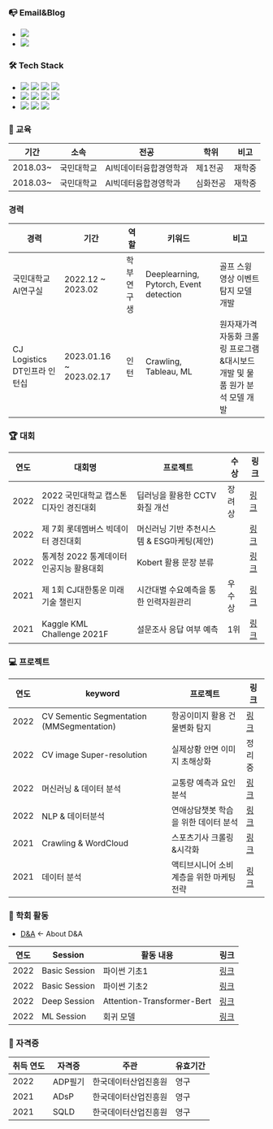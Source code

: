 ### 📭 Email&Blog
- <a href="glkw05250525@gmail.com" target="_blank"><img src="https://img.shields.io/badge/glkw05250525@gmail.com-EA4335?style=flat&logo=Gmail&logoColor=white"/></a>
- <a href="https://2021-01-06getstarted.tistory.com/" target="_blank"><img src="https://img.shields.io/badge/Tistory-FFFFFF?style=flat&logo=Tistory&logoColor=black"/></a>

### 🛠 Tech Stack
  
- <img src="https://img.shields.io/badge/Python-111111?style=flat&logo=Python&logoColor=white"/> <img src="https://img.shields.io/badge/Pytorch-EE4C2C?style=flat&logo=Pytorch&logoColor=white"/> <img src="https://img.shields.io/badge/SQL-4479A1?style=flat&logo=MySQL&logoColor=white"/> <img src="https://img.shields.io/badge/Selenium-43B02A?style=flat&logo=Selenium&logoColor=white">
- <img src="https://img.shields.io/badge/VScode-007ACC?style=flat&logo=Visual Studio Code&logoColor=white"/> <img src="https://img.shields.io/badge/Github-181717?style=flat&logo=Github&logoColor=white"/> <img src="https://img.shields.io/badge/Git-F05032?style=flat&logo=Git&logoColor=white"/> <img src="https://img.shields.io/badge/Tableau-E97627?style=flat&logo=Tableau&logoColor=white"/> 
- <img src="https://img.shields.io/badge/Window-0078D6?style=flat&logo=Windows&logoColor=white"/> <img src="https://img.shields.io/badge/Mac-919191?style=flat&logo=Macos&logoColor=white"/> <img src="https://img.shields.io/badge/Linux-FCC624?style=flat&logo=Linux&logoColor=white"/>

### 📝 교육
|기간|소속|전공|학위|비고|
|-|-|-|-|-|
|2018.03~|국민대학교|AI빅데이터융합경영학과|제1전공|재학중|
|2018.03~|국민대학교|AI빅데터융합경영학과|심화전공|재학중|

### 경력
|경력|기간|역할|키워드|비고|
|-|-|-|-|-|
|국민대학교 AI연구실|2022.12 ~ 2023.02|학부연구생|Deeplearning, Pytorch, Event detection|골프 스윙 영상 이벤트탐지 모델 개발|
|CJ Logistics DT인프라 인턴십|2023.01.16 ~ 2023.02.17|인턴|Crawling, Tableau, ML|원자재가격 자동화 크롤링 프로그램&대시보드 개발 및 물품 원가 분석 모델 개발|



### 🏆 대회
|연도|대회명|프로젝트|수상|링크|
|-|-|-|-|-|
|2022|2022 국민대학교 캡스톤디자인 경진대회|딥러닝을 활용한 CCTV 화질 개선|장려상|<a href="https://github.com/hits-gold/Competition/tree/main/2022%20%E1%84%80%E1%85%AE%E1%86%A8%E1%84%86%E1%85%B5%E1%86%AB%E1%84%83%E1%85%A2%E1%84%92%E1%85%A1%E1%86%A8%E1%84%80%E1%85%AD%20%E1%84%8F%E1%85%A2%E1%86%B8%E1%84%89%E1%85%B3%E1%84%90%E1%85%A9%E1%86%AB%E1%84%83%E1%85%B5%E1%84%8C%E1%85%A1%E1%84%8B%E1%85%B5%E1%86%AB%20%E1%84%80%E1%85%A7%E1%86%BC%E1%84%8C%E1%85%B5%E1%86%AB%E1%84%83%E1%85%A2%E1%84%92%E1%85%AC">링크</a>|
|2022|제 7회 롯데멤버스 빅데이터 경진대회|머신러닝 기반 추천시스템 & ESG마케팅(제안)||<a href="https://github.com/hits-gold/Competition/tree/main/%EC%A0%9C7%ED%9A%8C%20%EB%A1%AF%EB%8D%B0%EB%A9%A4%EB%B2%84%EC%8A%A4%20%EB%B9%85%EB%8D%B0%EC%9D%B4%ED%84%B0%20%EA%B2%BD%EC%A7%84%EB%8C%80%ED%9A%8C" target="_blank">링크</a>|
|2022|통계청 2022 통계데이터 인공지능 활용대회|Kobert 활용 문장 분류||<a href="https://github.com/hits-gold/Competition/tree/main/%ED%86%B5%EA%B3%84%EC%B2%AD%20%ED%86%B5%EA%B3%84%EB%8D%B0%EC%9D%B4%ED%84%B0%20%EC%9D%B8%EA%B3%B5%EC%A7%80%EB%8A%A5%20%ED%99%9C%EC%9A%A9%EB%8C%80%ED%9A%8C" target="_blank">링크</a>|
|2021|제 1회 CJ대한통운 미래기술 챌린지|시간대별 수요예측을 통한 인력자원관리|우수상|<a href="https://github.com/hits-gold/Competition/tree/main/2021%20CJ%EB%8C%80%ED%95%9C%ED%86%B5%EC%9A%B4%20%EB%AF%B8%EB%9E%98%EA%B8%B0%EC%88%A0%EC%B1%8C%EB%A6%B0%EC%A7%80%201%ED%9A%8C" target="_blank">링크</a>|
|2021|Kaggle KML Challenge 2021F|설문조사 응답 여부 예측|1위|<a href="https://github.com/hits-gold/Competition/tree/main/Kaggle%20KML%20Challenge%202021F" target="_blank">링크</a>|



### 💻 프로젝트
|연도|keyword|프로젝트|링크|
|-|-|-|-|
|2022|CV Sementic Segmentation (MMSegmentation)|항공이미지 활용 건물변화 탐지|<a href="https://github.com/hits-gold/projects/tree/main/%E1%84%92%E1%85%A1%E1%86%BC%E1%84%80%E1%85%A9%E1%86%BC%E1%84%8B%E1%85%B5%E1%84%86%E1%85%B5%E1%84%8C%E1%85%B5%E1%84%92%E1%85%AA%E1%86%AF%E1%84%8B%E1%85%AD%E1%86%BC%20%E1%84%80%E1%85%A5%E1%86%AB%E1%84%86%E1%85%AE%E1%86%AF%E1%84%87%E1%85%A7%E1%86%AB%E1%84%92%E1%85%AA%E1%84%90%E1%85%A1%E1%86%B7%E1%84%8C%E1%85%B5">링크</a>|
|2022|CV image Super-resolution|실제상황 안면 이미지 초해상화|정리중|
|2022|머신러닝 & 데이터 분석|교통량 예측과 요인분석|<a href="https://github.com/hits-gold/projects/tree/main/%E1%84%80%E1%85%AD%E1%84%90%E1%85%A9%E1%86%BC%E1%84%85%E1%85%A3%E1%86%BC%20%E1%84%8B%E1%85%A8%E1%84%8E%E1%85%B3%E1%86%A8%E1%84%80%E1%85%AA%20%E1%84%8B%E1%85%AD%E1%84%8B%E1%85%B5%E1%86%AB%E1%84%87%E1%85%AE%E1%86%AB%E1%84%89%E1%85%A5%E1%86%A8">링크</a>|
|2022|NLP & 데이터분석|연애상담챗봇 학습을 위한 데이터 분석|<a href="https://github.com/hits-gold/projects/tree/main/%E1%84%8B%E1%85%A7%E1%86%AB%E1%84%8B%E1%85%A2%E1%84%89%E1%85%A1%E1%86%BC%E1%84%83%E1%85%A1%E1%86%B7%E1%84%8E%E1%85%A2%E1%86%BA%E1%84%87%E1%85%A9%E1%86%BA%20%E1%84%92%E1%85%A1%E1%86%A8%E1%84%89%E1%85%B3%E1%86%B8%E1%84%8B%E1%85%B3%E1%86%AF%20%E1%84%8B%E1%85%B1%E1%84%92%E1%85%A1%E1%86%AB%20%20%E1%84%83%E1%85%A6%E1%84%8B%E1%85%B5%E1%84%90%E1%85%A5%20%E1%84%87%E1%85%AE%E1%86%AB%E1%84%89%E1%85%A5%E1%86%A8">링크</a>|
|2021|Crawling & WordCloud|스포츠기사 크롤링&시각화|<a href='https://github.com/hits-gold/projects/tree/main/%E1%84%89%E1%85%B3%E1%84%91%E1%85%A9%E1%84%8E%E1%85%B3%E1%84%80%E1%85%B5%E1%84%89%E1%85%A1%20%E1%84%8F%E1%85%B3%E1%84%85%E1%85%A9%E1%86%AF%E1%84%85%E1%85%B5%E1%86%BC%26%E1%84%89%E1%85%B5%E1%84%80%E1%85%A1%E1%86%A8%E1%84%92%E1%85%AA'>링크</a>|
|2021|데이터 분석|액티브시니어 소비계층을 위한 마케팅전략|<a href='https://github.com/hits-gold/projects/tree/main/%E1%84%8B%E1%85%A2%E1%86%A8%E1%84%90%E1%85%B5%E1%84%87%E1%85%B3%E1%84%89%E1%85%B5%E1%84%82%E1%85%B5%E1%84%8B%E1%85%A5%20%E1%84%89%E1%85%A9%E1%84%87%E1%85%B5%E1%84%80%E1%85%A8%E1%84%8E%E1%85%B3%E1%86%BC%E1%84%8B%E1%85%B3%E1%86%AF%20%E1%84%8B%E1%85%B1%E1%84%92%E1%85%A1%E1%86%AB%20%E1%84%86%E1%85%A1%E1%84%8F%E1%85%A6%E1%84%90%E1%85%B5%E1%86%BC%E1%84%8C%E1%85%A5%E1%86%AB%E1%84%85%E1%85%A3%E1%86%A8'>링크</a>|


### 🏫 학회 활동 
- [D&A](https://github.com/hits-gold/2022DnA_Session) <- About D&A
  
|연도|Session|활동 내용|링크|
|-|-|-|-|
|2022|Basic Session|파이썬 기초1|<a href = 'https://github.com/hits-gold/2022DnA_Session/tree/main/Basic_Session/%ED%8C%8C%EC%9D%B4%EC%8D%AC%EA%B8%B0%EC%B4%881'>링크</a>|
|2022|Basic Session|파이썬 기초2|<a href = 'https://github.com/hits-gold/2022DnA_Session/tree/main/Basic_Session/%ED%8C%8C%EC%9D%B4%EC%8D%AC%EA%B8%B0%EC%B4%882'>링크</a>|
|2022|Deep Session|Attention-Transformer-Bert|<a href = 'https://github.com/hits-gold/2022DnA_Session/tree/main/Deep_Session'>링크</a>|
|2022|ML Session|회귀 모델|<a href = 'https://github.com/hits-gold/2022DnA_Session/tree/main/ML_Session'>링크</a>|


### 📜 자격증
|취득 연도|자격증|주관|유효기간|
|-|-|-|-|
|2022|ADP필기|한국데이터산업진흥원|영구|
|2021|ADsP|한국데이터산업진흥원|영구|
|2021|SQLD|한국데이터산업진흥원|영구|





